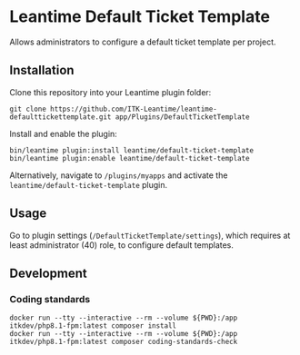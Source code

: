 # Leantime Default Ticket Template

Allows administrators to configure a default ticket template per project.

## Installation

Clone this repository into your Leantime plugin folder:

``` shell
git clone https://github.com/ITK-Leantime/leantime-defaulttickettemplate.git app/Plugins/DefaultTicketTemplate
```

Install and enable the plugin:

``` shell
bin/leantime plugin:install leantime/default-ticket-template
bin/leantime plugin:enable leantime/default-ticket-template
```

Alternatively, navigate to `/plugins/myapps` and activate the
`leantime/default-ticket-template` plugin.

## Usage

Go to plugin settings (`/DefaultTicketTemplate/settings`),
which requires at least administrator (40) role,
to configure default templates.

## Development

### Coding standards

``` shell
docker run --tty --interactive --rm --volume ${PWD}:/app itkdev/php8.1-fpm:latest composer install
docker run --tty --interactive --rm --volume ${PWD}:/app itkdev/php8.1-fpm:latest composer coding-standards-check
```
